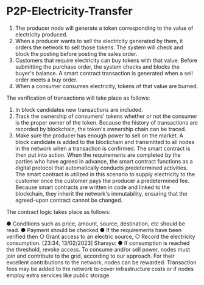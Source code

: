 # P2P-Electricity-Transfer


1. The producer node will generate a token corresponding to the value of electricity
produced.
2. When a producer wants to sell the electricity generated by them, it orders the network to
sell those tokens. The system will check and block the posting before posting the sales
order.
3. Customers that require electricity can buy tokens with that value. Before submitting the
purchase order, the system checks and blocks the buyer's balance. A smart contract
transaction is generated when a sell order meets a buy order.
4. When a consumer consumes electricity, tokens of that value are burned.

The verification of transactions will take place as follows:

1. In block candidates new transactions are included.
2. Track the ownership of consumers' tokens whether or not the consumer is the proper
owner of the token. Because the history of transactions are recorded by blockchain, the
token's ownership chain can be traced.
3. Make sure the producer has enough power to sell on the market.
A block candidate is added to the blockchain and transmitted to all nodes in the network when a
transaction is confirmed. The smart contract is then put into action.
When the requirements are completed by the parties who have agreed in advance, the smart
contract functions as a digital protocol that automatically conducts predetermined activities. The
smart contract is utilized in this scenario to supply electricity to the customer once the customer
pays the producer a predetermined fee. Because smart contracts are written in code and linked to
the blockchain, they inherit the network's immutability, ensuring that the agreed-upon contract
cannot be changed.






The contract logic takes place as follows:

● Conditions such as price, amount, source, destination, etc should be read.
● Payment should be checked
● If the requirements have been verified then
○ Grant access to an electric source,
○ Record the electricity consumption.
[23:34, 13/02/2023] Sharayu: ● If consumption is reached the threshold, revoke access.
To consume and/or sell power, nodes must join and contribute to the grid, according to our
approach. For their excellent contributions to the network, nodes can be rewarded. Transaction
fees may be added to the network to cover infrastructure costs or if nodes employ extra services
like public storage.
